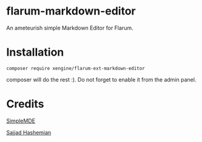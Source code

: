 # flarum-markdown-editor

An ameteurish simple Markdown Editor for Flarum.

# Installation

    composer require xengine/flarum-ext-markdown-editor

composer will do the rest :). Do not forget to enable it from the admin panel.

# Credits

[SimpleMDE](simplemde.com)

[Sajjad Hashemian](https://github.com/sijad/)
